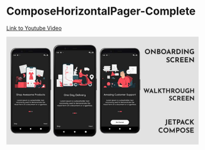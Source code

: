# ComposeHorizontalPager-Complete

[Link to Youtube Video](https://www.youtube.com/watch?v=xUxbVCAd9u0")

![Thumbnail](https://github.com/AndroidLibrariesYoutube/ComposeHorizontalPager-Complete/blob/master/HorizontaPager-Compose.jpg)




